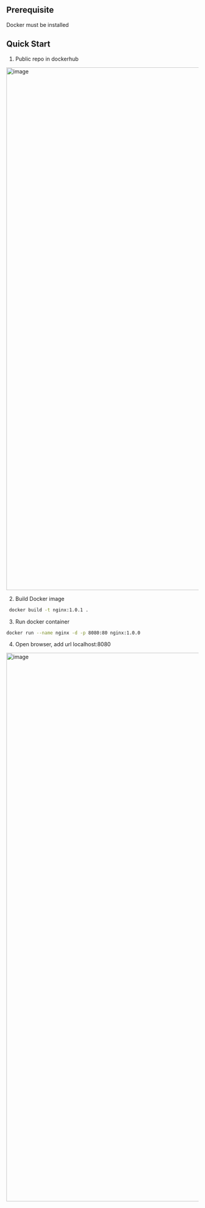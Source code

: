 ## Prerequisite
Docker must be installed

## Quick Start
1) Public repo in dockerhub
 <img width="1368" alt="image" src="https://user-images.githubusercontent.com/31353777/183261164-18fcedd8-9ee5-4ea9-95a1-40c10c16d848.png">


2) Build Docker image
```bash
 docker build -t nginx:1.0.1 .
```

3) Run docker container
```bash
docker run --name nginx -d -p 8080:80 nginx:1.0.0
```

4) Open browser, add url localhost:8080
<img width="1436" alt="image" src="https://user-images.githubusercontent.com/31353777/183261240-3a17345e-57d1-4482-849f-bd2f1d3f737f.png">



